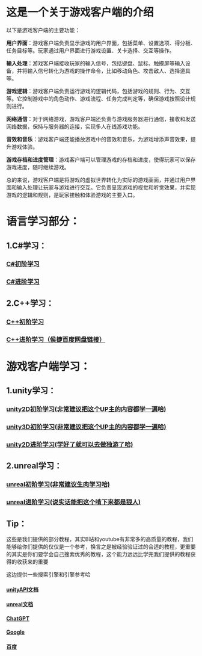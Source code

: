 # 这是一个关于游戏客户端的介绍

以下是游戏客户端的主要功能：

**用户界面**：游戏客户端负责显示游戏的用户界面，包括菜单、设置选项、得分板、任务目标等。玩家通过用户界面进行游戏设置、关卡选择、交互等操作。

**输入处理**：游戏客户端接收玩家的输入信号，包括键盘、鼠标、触摸屏等输入设备，并将输入信号转化为游戏的操作命令，比如移动角色、攻击敌人、选择道具等。

**游戏逻辑**：游戏客户端负责运行游戏的逻辑代码，包括游戏的规则、行为、交互等。它控制游戏中的角色动作、游戏流程、任务完成判定等，确保游戏按照设计规则进行。

**网络通信**：对于网络游戏，游戏客户端还负责与游戏服务器进行通信，接收和发送网络数据，保持与服务器的连接，实现多人在线游戏功能。

**音效和音乐**：游戏客户端还能播放游戏中的音效和音乐，为游戏增添声音效果，提升游戏体验。

**游戏存档和进度管理**：游戏客户端可以管理游戏的存档和进度，使得玩家可以保存游戏进度，随时继续游戏。

总的来说，游戏客户端是将游戏的虚拟世界转化为实际的游戏画面，并通过用户界面和输入处理让玩家与游戏进行交互。它负责呈现游戏的视觉和听觉效果，并实现游戏的逻辑和规则，是玩家接触和体验游戏的主要入口。

# 语言学习部分：
## 1.C#学习：
### [C#初阶学习](https://www.bilibili.com/video/BV1PA411p7A6/?share_source=copy_web&vd_source=419a996514d87d39b68a29c3ce08021c)
### [C#进阶学习](https://www.bilibili.com/video/BV1J54y1B74C/?share_source=copy_web&vd_source=419a996514d87d39b68a29c3ce08021c)
## 2.C++学习：
### [C++初阶学习](https://www.bilibili.com/video/BV1et411b73Z/?share_source=copy_web&vd_source=419a996514d87d39b68a29c3ce08021c)
### [C++进阶学习（侯捷百度网盘链接）](https://pan.baidu.com/s/1Zg-JEDLW24oHnZdghEZToQ?pwd=mjd4)

# 游戏客户端学习：
## 1.unity学习：
### [unity2D初阶学习(非常建议把这个UP主的内容都学一遍哈)](https://www.bilibili.com/video/BV1mL411o77x/?share_source=copy_web&vd_source=419a996514d87d39b68a29c3ce08021c)
### [unity3D初阶学习(非常建议把这个UP主的内容都学一遍哈)](https://www.bilibili.com/video/BV1rf4y1k7vE/?share_source=copy_web&vd_source=419a996514d87d39b68a29c3ce08021c)
### [unity2D进阶学习(学好了就可以去做独游了哈)](https://www.bilibili.com/video/BV1ha41147RP/?share_source=copy_web&vd_source=419a996514d87d39b68a29c3ce08021c)
## 2.unreal学习：
### [unreal初阶学习(非常建议生肉学习哈)](https://www.bilibili.com/video/BV1LP4y1F7yE?spm_id_from=333.337.search-card.all.click)
### [unreal进阶学习(说实话能把这个啃下来都是狠人)](https://zhuanlan.zhihu.com/p/22813908)

## Tip：
这些是我们提供的部分教程，其实B站和youtube有非常多的高质量的教程，我们能够给你们提供的仅仅是一个参考，换言之是被经验验证过的合适的教程，更重要的其实是你们要学会自己搜索优秀的教程，这个能力远远比学完我们提供的教程获得的收获来的重要

这边提供一些搜索引擎和引擎参考哈
#### [unityAPI文档](https://docs.unity.cn/2020.3/Documentation/ScriptReference/index.html)
#### [unreal文档](https://docs.unrealengine.com/5.2/en-US/)
#### [ChatGPT](https://chat.openai.com/)
#### [Google](https://www.google.com/)
#### [百度](https://www.baidu.com/)



